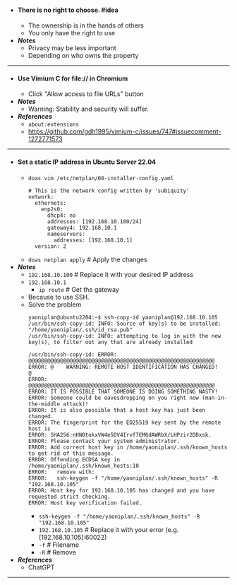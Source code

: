 - #### There is no right to choose. #idea
    - The ownership is in the hands of others
    - You only have the right to use
- ***Notes***
    - Privacy may be less important
    - Depending on who owns the property
- ---
- #### Use Vimium C for file:// in Chromium
    - Click "Allow access to file URLs" button
- ***Notes***
    - Warning: Stability and security will suffer.
- ***References***
    - `about:extensions`
    - https://github.com/gdh1995/vimium-c/issues/747#issuecomment-1272771573
- ---
- #### Set a static IP address in Ubuntu Server 22.04
    - `doas vim /etc/netplan/00-installer-config.yaml`
      ```
      # This is the network config written by 'subiquity'
      network:
        ethernets:
          enp2s0:
            dhcp4: no
            addresses: [192.168.10.100/24]
            gateway4: 192.168.10.1
            nameservers:
              addresses: [192.168.10.1]
        version: 2
      ```
    - `doas netplan apply` # Apply the changes
- ***Notes***
    - `192.168.10.100` # Replace it with your desired IP address
    - `192.168.10.1`
        - `ip route` # Get the gateway
    - Because to use SSH.
    - Solve the problem
      ```
      yaoniplan@ubuntu2204:~$ ssh-copy-id yaoniplan@192.168.10.105
      /usr/bin/ssh-copy-id: INFO: Source of key(s) to be installed: "/home/yaoniplan/.ssh/id_rsa.pub"
      /usr/bin/ssh-copy-id: INFO: attempting to log in with the new key(s), to filter out any that are already installed
      
      /usr/bin/ssh-copy-id: ERROR: @@@@@@@@@@@@@@@@@@@@@@@@@@@@@@@@@@@@@@@@@@@@@@@@@@@@@@@@@@@
      ERROR: @    WARNING: REMOTE HOST IDENTIFICATION HAS CHANGED!     @
      ERROR: @@@@@@@@@@@@@@@@@@@@@@@@@@@@@@@@@@@@@@@@@@@@@@@@@@@@@@@@@@@
      ERROR: IT IS POSSIBLE THAT SOMEONE IS DOING SOMETHING NASTY!
      ERROR: Someone could be eavesdropping on you right now (man-in-the-middle attack)!
      ERROR: It is also possible that a host key has just been changed.
      ERROR: The fingerprint for the ED25519 key sent by the remote host is
      ERROR: SHA256:nHN0tokxVW4e5DV4Irvf7EM6dAWRbX/LHPzir2DDxsk.
      ERROR: Please contact your system administrator.
      ERROR: Add correct host key in /home/yaoniplan/.ssh/known_hosts to get rid of this message.
      ERROR: Offending ECDSA key in /home/yaoniplan/.ssh/known_hosts:10
      ERROR:   remove with:
      ERROR:   ssh-keygen -f "/home/yaoniplan/.ssh/known_hosts" -R "192.168.10.105"
      ERROR: Host key for 192.168.10.105 has changed and you have requested strict checking.
      ERROR: Host key verification failed.
      ```
        - `ssh-keygen -f "/home/yaoniplan/.ssh/known_hosts" -R "192.168.10.105"`
        - `192.168.10.105` # Replace it with your error (e.g. [192.168.10.105]:60022)
        - `-f` # Filename
        - `-R` # Remove
- ***References***
    - ChatGPT
- ---
